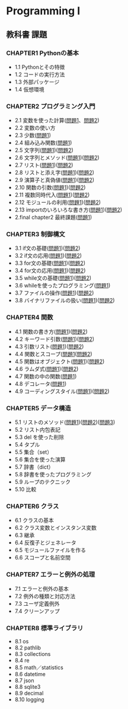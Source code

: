 # Programming I

## 教科書 課題

### CHAPTER1 Pythonの基本
* 1.1 Pythonとその特徴
* 1.2 コードの実行方法
* 1.3 外部パッケージ
* 1.4 仮想環境

### CHAPTER2 プログラミング入門
* 2.1 変数を使った計算([問題1](chapter02/Q2_1_1.py)、[問題2](chapter02/Q2_1_1.py)) 
* 2.2 変数の使い方 
* 2.3 少数([問題1](chapter02/Q2_3_1.py)) 
* 2.4 組み込み関数([問題1](chapter02/Q2_4_1.py)) 
* 2.5 文字列([問題1](chapter02/Q2_5_1.py))([問題2](cahpter02/Q2_5_2.py)) 
* 2.6 文字列とメソッド([問題1](chapter02/Q2_6_1.py))([問題2](chapter02/Q2_6_2.py)) 
* 2.7 リスト([問題1](chapter02/Q2_7_1.pr))([問題2](chapter02/Q2_7_2.py)) 
* 2.8 リストと添え字([問題1](chapter02/Q2_8_1.py))([問題2](chapter02/Q2_8_2.py)) 
* 2.9 演算子と真偽値([問題1](chapter02/Q2_9_1.py))([問題2](chapter02/Q2_9_2.py)) 
* 2.10 関数の引数([問題1](chapter02/Q2_10_1.py))([問題2](chapter02/Q2_10_2.py)) 
* 2.11 複数同時代入([問題1](chapter02/Q2_11_1.py))([問題2](chapter02/Q2_11_2.py)) 
* 2.12 モジュールの利用([問題1](chapter02/Q2_12_1.py))([問題2](chapter02/Q2_12_2.py)) 
* 2.13 importのいろいろな書き方([問題1](chapter02/Q2_13_1.py))([問題2](chapter02/Q2_13_2.py))
* 2.final chapter2 最終課題([問題1](chapter02/Q2_final.py))
### CHAPTER3 制御構文
* 3.1 if文の基礎([問題1](chapter03/Q3_1_1.py))([問題2](chapter03/Q3_1_2.py))
* 3.2 if文の応用([問題1](chapter03/Q3_2_2.py))([問題2](chpater03/Q3_2_2.py))
* 3.3 for文の基礎([問題1](chapter03/Q3_3_1,py))([問題2](chapter03/Q3_3_2.py))
* 3.4 for文の応用([問題1](chapter03/Q3_4_1.py))([問題2](chapter03/Q3_4_2.py))
* 3.5 while文の基礎([問題1](chapter03/Q3_5_1.py))([問題2](chapter03/Q3_5_2.py))
* 3.6 whileを使ったプログラミング([問題1](chapter03/Q3_6_1.py))
* 3.7 ファイルの操作([問題1](chapter03/Q3_7_1.py))([問題2](chapter/Q3_7_2.py))
* 3.8 バイナリファイルの扱い([問題1](chapter03/Q3_8_1.py))([問題2](chapter03/Q3_8_2.py))

### CHAPTER4 関数
* 4.1 関数の書き方([問題1](chapter04/Q4_1_1.py))([問題2](chapter04/Q4_1_2.py))
* 4.2 キーワード引数([問題1](chapter04/Q4_2_1.py))([問題2](chapter04/Q4_2_2.py))
* 4.3 引数リスト([問題1](chapter04/Q4_3_1.py))([問題2](chapter04/Q4_3_2.py))
* 4.4 関数とスコープ([問題1](chapter04/(Q4_4_1.py))([問題2](chapter4/Q4_4_2.py))
* 4.5 関数はオブジェクト([問題1](chapter04/Q4_5_1.py))([問題2](chapter4/Q4_5_2.py))
* 4.6 ラムダ式([問題1](chapter04/Q4_6_1.py))([問題2](chapter04/Q4_6_2.py))
* 4.7 関数の中の関数([問題1](chapter04/Q4_7_1.py))
* 4.8 デコレータ([問題1](chapter04/Q4_8_1.py))
* 4.9 コーディングスタイル([問題1](chapter04/Q4_9_1.py))([問題2](chapterd04/Q4_9_2.py))

### CHAPTER5 データ構造
* 5.1 リストのメソッド([問題1](chapter05/Q5_1_1.py))([問題2](chapter05/Q5_1_2.py))([問題3](chapter05/Q5_1_3.py))
* 5.2 リスト内包表記
* 5.3 del を使った削除
* 5.4 タプル
* 5.5 集合（set）
* 5.6 集合を使った演算
* 5.7 辞書（dict）
* 5.8 辞書を使ったプログラミング
* 5.9 ループのテクニック
* 5.10 比較

### CHAPTER6 クラス
* 6.1 クラスの基本
* 6.2 クラス変数とインスタンス変数
* 6.3 継承
* 6.4 反復子とジェネレータ
* 6.5 モジュールファイルを作る
* 6.6 スコープと名前空間

### CHAPTER7 エラーと例外の処理
* 7.1 エラーと例外の基本
* 7.2 例外の種類と対応方法
* 7.3 ユーザ定義例外
* 7.4 クリーンアップ

### CHAPTER8 標準ライブラリ
* 8.1 os
* 8.2 pathlib
* 8.3 collections
* 8.4 re
* 8.5 math／statistics
* 8.6 datetime
* 8.7 json
* 8.8 sqlite3
* 8.9 decimal
* 8.10 logging 
